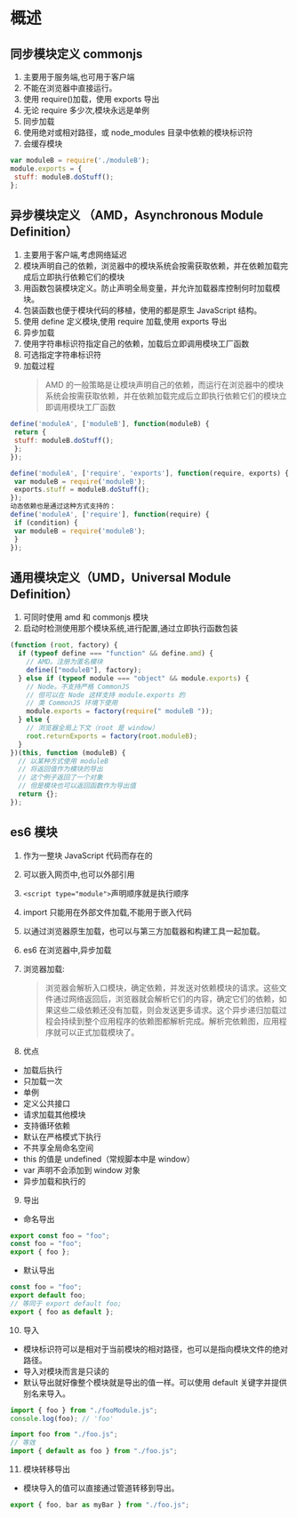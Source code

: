 # 概述

## 同步模块定义 commonjs

1. 主要用于服务端,也可用于客户端
2. 不能在浏览器中直接运行。
3. 使用 require()加载，使用 exports 导出
4. 无论 require 多少次,模块永远是单例
5. 同步加载
6. 使用绝对或相对路径，或 node_modules 目录中依赖的模块标识符
7. 会缓存模块

```javascript
var moduleB = require('./moduleB');
module.exports = {
 stuff: moduleB.doStuff();
};
```

## 异步模块定义 （AMD，Asynchronous Module Definition）

1. 主要用于客户端,考虑网络延迟
2. 模块声明自己的依赖，浏览器中的模块系统会按需获取依赖，并在依赖加载完成后立即执行依赖它们的模块
3. 用函数包装模块定义。防止声明全局变量，并允许加载器库控制何时加载模块。
4. 包装函数也便于模块代码的移植，使用的都是原生 JavaScript 结构。
5. 使用 define 定义模块,使用 require 加载,使用 exports 导出
6. 异步加载
7. 使用字符串标识符指定自己的依赖，加载后立即调用模块工厂函数
8. 可选指定字符串标识符
9. 加载过程
   > AMD 的一般策略是让模块声明自己的依赖，而运行在浏览器中的模块系统会按需获取依赖，并在依赖加载完成后立即执行依赖它们的模块立即调用模块工厂函数

```javascript
define('moduleA', ['moduleB'], function(moduleB) {
 return {
 stuff: moduleB.doStuff();
 };
});

define('moduleA', ['require', 'exports'], function(require, exports) {
 var moduleB = require('moduleB');
 exports.stuff = moduleB.doStuff();
});
动态依赖也是通过这种方式支持的：
define('moduleA', ['require'], function(require) {
 if (condition) {
 var moduleB = require('moduleB');
 }
});
```

## 通用模块定义（UMD，Universal Module Definition）

1. 可同时使用 amd 和 commonjs 模块
2. 启动时检测使用那个模块系统,进行配置,通过立即执行函数包装

```javascript
(function (root, factory) {
  if (typeof define === "function" && define.amd) {
    // AMD。注册为匿名模块
    define(["moduleB"], factory);
  } else if (typeof module === "object" && module.exports) {
    // Node。不支持严格 CommonJS
    // 但可以在 Node 这样支持 module.exports 的
    // 类 CommonJS 环境下使用
    module.exports = factory(require(" moduleB "));
  } else {
    // 浏览器全局上下文（root 是 window）
    root.returnExports = factory(root.moduleB);
  }
})(this, function (moduleB) {
  // 以某种方式使用 moduleB
  // 将返回值作为模块的导出
  // 这个例子返回了一个对象
  // 但是模块也可以返回函数作为导出值
  return {};
});
```

## es6 模块

1. 作为一整块 JavaScript 代码而存在的
2. 可以嵌入网页中,也可以外部引用
3. `<script type="module">`声明顺序就是执行顺序
4. import 只能用在外部文件加载,不能用于嵌入代码
5. 以通过浏览器原生加载，也可以与第三方加载器和构建工具一起加载。
6. es6 在浏览器中,异步加载
7. 浏览器加载:

   > 浏览器会解析入口模块，确定依赖，并发送对依赖模块的请求。这些文件通过网络返回后，浏览器就会解析它们的内容，确定它们的依赖，如果这些二级依赖还没有加载，则会发送更多请求。这个异步递归加载过程会持续到整个应用程序的依赖图都解析完成。解析完依赖图，应用程序就可以正式加载模块了。

8. 优点

- 加载后执行
- 只加载一次
- 单例
- 定义公共接口
- 请求加载其他模块
- 支持循环依赖
- 默认在严格模式下执行
- 不共享全局命名空间
- this 的值是 undefined（常规脚本中是 window）
- var 声明不会添加到 window 对象
- 异步加载和执行的

9. 导出

- 命名导出

```javascript
export const foo = "foo";
const foo = "foo";
export { foo };
```

- 默认导出

```javascript
const foo = "foo";
export default foo;
// 等同于 export default foo;
export { foo as default };
```

10. 导入

- 模块标识符可以是相对于当前模块的相对路径，也可以是指向模块文件的绝对路径。
- 导入对模块而言是只读的
- 默认导出就好像整个模块就是导出的值一样。可以使用 default 关键字并提供别名来导入。

```javascript
import { foo } from "./fooModule.js";
console.log(foo); // 'foo'

import foo from "./foo.js";
// 等效
import { default as foo } from "./foo.js";
```

11. 模块转移导出

- 模块导入的值可以直接通过管道转移到导出。

```javascript
export { foo, bar as myBar } from "./foo.js";
```
